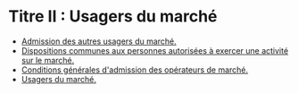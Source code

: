 # Titre II : Usagers du marché

- [Admission des autres usagers du marché.](admission-des-autres-usagers-du-marche)
- [Dispositions communes aux personnes autorisées à exercer une activité sur le marché.](dispositions-communes-aux)
- [Conditions générales d'admission des opérateurs de marché.](conditions-generales-d-admission-des-operateurs-de-marche)
- [Usagers du marché.](usagers-du-marche)

